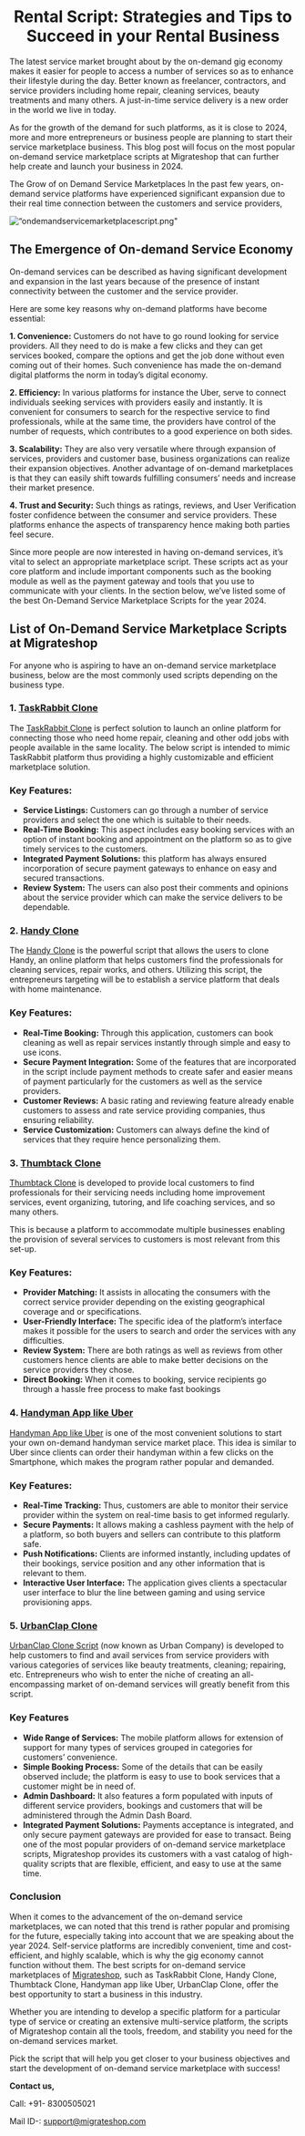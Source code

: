 <h1 align="center"> Rental Script: Strategies and Tips to Succeed in your Rental Business</h1> 


The latest service market brought about by the on-demand gig economy makes it easier for people to access a number of services so as to enhance their lifestyle during the day. Better known as freelancer, contractors, and service providers including home repair, cleaning services, beauty treatments and many others. A just-in-time service delivery is a new order in the world we live in today.

As for the growth of the demand for such platforms, as it is close to 2024, more and more entrepreneurs or business people are planning to start their service marketplace business. This blog post will focus on the most popular on-demand service marketplace scripts at Migrateshop that can further help create and launch your business in 2024.

The Grow of on Demand Service Marketplaces In the past few years, on-demand service platforms have experienced significant expansion due to their real time connection between the customers and service providers, 

<div class="Box-sc-g0xbh4-0 iIZCet"><img alt=“ondemandservicemarketplacescript.png" src="https://github.com/migrateshop/ondemand-service-marketplace-script/blob/main/images/on%20demand%20service%20marketplace%20script.png" data-hpc="true" class="Box-sc-g0xbh4-0 kzRgrI"></div>

## The Emergence of On-demand Service Economy
On-demand services can be described as having significant development and expansion in the last years because of the presence of instant connectivity between the customer and the service provider. 

Here are some key reasons why on-demand platforms have become essential:

**1. Convenience:** Customers do not have to go round looking for service providers. All they need to do is make a few clicks and they can get services booked, compare the options and get the job done without even coming out of their homes. Such convenience has made the on-demand digital platforms the norm in today’s digital economy.

**2. Efficiency:** In various platforms for instance the Uber, serve to connect individuals seeking services with providers easily and instantly. It is convenient for consumers to search for the respective service to find professionals, while at the same time, the providers have control of the number of requests, which contributes to a good experience on both sides.

**3. Scalability:** They are also very versatile where through expansion of services, providers and customer base, business organizations can realize their expansion objectives. Another advantage of on-demand marketplaces is that they can easily shift towards fulfilling consumers’ needs and increase their market presence.

**4. Trust and Security:** Such things as ratings, reviews, and User Verification foster confidence between the consumer and service providers. These platforms enhance the aspects of transparency hence making both parties feel secure.

Since more people are now interested in having on-demand services, it’s vital to select an appropriate marketplace script. These scripts act as your core platform and include important components such as the booking module as well as the payment gateway and tools that you use to communicate with your clients. In the section below, we’ve listed some of the best On-Demand Service Marketplace Scripts for the year 2024.

## List of On-Demand Service Marketplace Scripts at Migrateshop
For anyone who is aspiring to have an on-demand service marketplace business, below are the most commonly used scripts depending on the business type.

### 1. [TaskRabbit Clone](https://migrateshop.com/taskrabbit-clone/)
The [TaskRabbit Clone](https://migrateshop.com/taskrabbit-clone/) is perfect solution to launch an online platform for connecting those who need home repair, cleaning and other odd jobs with people available in the same locality. The below script is intended to mimic TaskRabbit platform thus providing a highly customizable and efficient marketplace solution.
### Key Features:
* **Service Listings:** Customers can go through a number of service providers and select the one which is suitable to their needs.
* **Real-Time Booking:** This aspect includes easy booking services with an option of instant booking and appointment on the platform so as to give timely services to the customers.
* **Integrated Payment Solutions:** this platform has always ensured incorporation of secure payment gateways to enhance on easy and secured transactions.
* **Review System:** The users can also post their comments and opinions about the service provider which can make the service delivers to be dependable.
### 2. [Handy Clone](https://migrateshop.com/handy-clone/)
The [Handy Clone](https://migrateshop.com/handy-clone/) is the powerful script that allows the users to clone Handy, an online platform that helps customers find the professionals for cleaning services, repair works, and others. Utilizing this script, the entrepreneurs targeting will be to establish a service platform that deals with home maintenance.
### Key Features:
* **Real-Time Booking:** Through this application, customers can book cleaning as well as repair services instantly through simple and easy to use icons.
* **Secure Payment Integration:** Some of the features that are incorporated in the script include payment methods to create safer and easier means of payment particularly for the customers as well as the service providers.
* **Customer Reviews:** A basic rating and reviewing feature already enable customers to assess and rate service providing companies, thus ensuring reliability.
* **Service Customization:** Customers can always define the kind of services that they require hence personalizing them.
### 3. [Thumbtack Clone](https://migrateshop.com/thumbtack-clone/)
[Thumbtack Clone](https://migrateshop.com/thumbtack-clone/) is developed to provide local customers to find professionals for their servicing needs including home improvement services, event organizing, tutoring, and life coaching services, and so many others. 

This is because a platform to accommodate multiple businesses enabling the provision of several services to customers is most relevant from this set-up.

### Key Features:
* **Provider Matching:** It assists in allocating the consumers with the correct service provider depending on the existing geographical coverage and or specifications.
* **User-Friendly Interface:** The specific idea of the platform’s interface makes it possible for the users to search and order the services with any difficulties.
* **Review System:** There are both ratings as well as reviews from other customers hence clients are able to make better decisions on the service providers they chose.
* **Direct Booking:** When it comes to booking, service recipients go through a hassle free process to make fast bookings
### 4. [Handyman App like Uber](https://migrateshop.com/handyman-app-like-uber/)
[Handyman App like Uber](https://migrateshop.com/handyman-app-like-uber/) is one of the most convenient solutions to start your own on-demand handyman service market place. This idea is similar to Uber since clients can order their handyman within a few clicks on the Smartphone, which makes the program rather popular and demanded.

### Key Features:
* **Real-Time Tracking:** Thus, customers are able to monitor their service provider within the system on real-time basis to get informed regularly.
* **Secure Payments:** It allows making a cashless payment with the help of a platform, so both buyers and sellers can contribute to this platform safe.
* **Push Notifications:** Clients are informed instantly, including updates of their bookings, service position and any other information that is relevant to them.
* **Interactive User Interface:** The application gives clients a spectacular user interface to blur the line between gaming and using service provisioning apps.
### 5. [UrbanClap Clone](https://migrateshop.com/urbanclap-clone/)
[UrbanClap Clone Script](https://migrateshop.com/urbanclap-clone/) (now known as Urban Company) is developed to help customers to find and avail services from service providers with various categories of services like beauty treatments, cleaning; repairing, etc. Entrepreneurs who wish to enter the niche of creating an all-encompassing market of on-demand services will greatly benefit from this script.
### Key Features
* **Wide Range of Services:** The mobile platform allows for extension of support for many types of services grouped in categories for customers’ convenience.
* **Simple Booking Process:** Some of the details that can be easily observed include; the platform is easy to use to book services that a customer might be in need of.
* **Admin Dashboard:** It also features a form populated with inputs of different service providers, bookings and customers that will be administered through the Admin Dash Board.
* **Integrated Payment Solutions:** Payments acceptance is integrated, and only secure payment gateways are provided for ease to transact.
Being one of the most popular providers of on-demand service marketplace scripts, Migrateshop provides its customers with a vast catalog of high-quality scripts that are flexible, efficient, and easy to use at the same time. 

### Conclusion	
When it comes to the advancement of the on-demand service marketplaces, we can noted that this trend is rather popular and promising for the future, especially taking into account that we are speaking about the year 2024. Self-service platforms are incredibly convenient, time and cost-efficient, and highly scalable, which is why the gig economy cannot function without them. The best scripts for on-demand service marketplaces of [Migrateshop](https://migrateshop.com/), such as TaskRabbit Clone, Handy Clone, Thumbtack Clone, Handyman app like Uber, UrbanClap Clone, offer the best opportunity to start a business in this industry.

Whether you are intending to develop a specific platform for a particular type of service or creating an extensive multi-service platform, the scripts of Migrateshop contain all the tools, freedom, and stability you need for the on-demand services market.

Pick the script that will help you get closer to your business objectives and start the development of on-demand service marketplace with success!

**Contact us,** 

Call: +91- 8300505021

Mail ID-: support@migrateshop.com  
